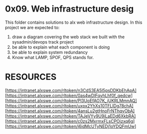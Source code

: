 # 0x09. Web infrastructure desig
This folder contains solutions to alx web infrastructure design. In this project we are expected to:
1. draw a diagram covering the web stack we built with the sysadmin/devops track project
2. be able to explain what each component is doing
3. be able to explain system redundancy
4. Know what LAMP, SPOF, QPS stands for.

# RESOURCES
[https://intranet.alxswe.com/rltoken/n3CdS3EA5l5psDDKbEhApA]
[https://intranet.alxswe.com/rltoken/0as4wDlFqyhLhf0f_gedcw]
[https://intranet.alxswe.com/rltoken/Pl3UoEfAO7K_jUKRLMmnAQ]
[https://intranet.alxswe.com/rltoken/uxpx2YhXs10TFLIDg78chA]
[https://intranet.alxswe.com/rltoken/4ansLu2gtHnoFrNThqyObA]
[https://intranet.alxswe.com/rltoken/TAJeVYy9U9iLaEDd6XkbRA]
[https://intranet.alxswe.com/rltoken/c0zs2MxrmxFLsCPOizxq6g]
[https://intranet.alxswe.com/rltoken/j6idMcUTyNEDj1oYDQFmUw]
